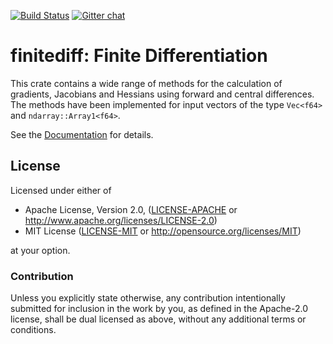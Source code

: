 [![Build Status](https://travis-ci.org/argmin-rs/finitediff.svg?branch=master)](https://travis-ci.org/argmin-rs/finitediff)
[![Gitter chat](https://badges.gitter.im/argmin-rs/community.png)](https://gitter.im/argmin-rs/community)

# finitediff: Finite Differentiation

This crate contains a wide range of methods for the calculation of gradients, Jacobians and Hessians using forward and central differences.
The methods have been implemented for input vectors of the type `Vec<f64>` and `ndarray::Array1<f64>`.

See the [Documentation](https://argmin-rs.github.io/finitediff/finitediff/) for details.

## License

Licensed under either of

  * Apache License, Version 2.0, ([LICENSE-APACHE](LICENSE-APACHE) or http://www.apache.org/licenses/LICENSE-2.0)
  * MIT License ([LICENSE-MIT](LICENSE-MIT) or http://opensource.org/licenses/MIT)

at your option.

### Contribution

Unless you explicitly state otherwise, any contribution intentionally submitted for inclusion in the work by you, as defined in the Apache-2.0 license, shall be dual licensed as above, without any additional terms or conditions.
